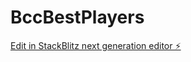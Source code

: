 # BccBestPlayers

[Edit in StackBlitz next generation editor ⚡️](https://stackblitz.com/~/github.com/devtechdigital/BccBestPlayers)